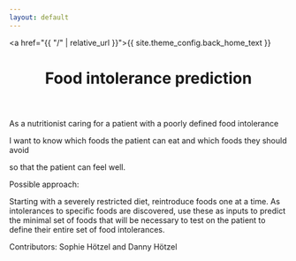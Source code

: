 ```yaml
---
layout: default
---
```


<a href="{{ "/" | relative_url }}">{{ site.theme_config.back_home_text }}</a>

<header>
  <h1>Food intolerance prediction
</h1>
</header>

As a nutritionist caring for a patient with a poorly defined food intolerance

I want to know which foods the patient can eat and which foods they should avoid

so that the patient can feel well.

Possible approach:

Starting with a severely restricted diet, reintroduce foods one at a time. As intolerances to specific foods are discovered, use these as inputs to predict the minimal set of foods that will be necessary to test on the patient to define their entire set of food intolerances.

Contributors: Sophie Hötzel and Danny Hötzel
